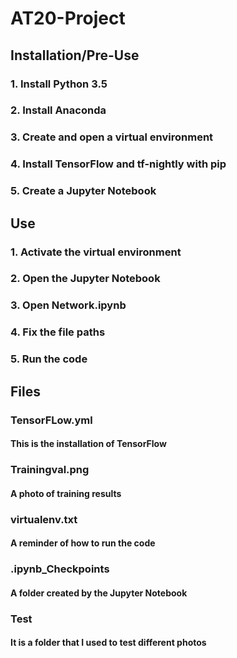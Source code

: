 # AT20-Project
## Installation/Pre-Use
### 1. Install Python 3.5
### 2. Install Anaconda
### 3. Create and open a virtual environment
### 4. Install TensorFlow and tf-nightly with pip
### 5. Create a Jupyter Notebook
## Use
### 1. Activate the virtual environment
### 2. Open the Jupyter Notebook
### 3. Open Network.ipynb
### 4. Fix the file paths
### 5. Run the code
## Files
### TensorFLow.yml
#### This is the installation of TensorFlow
### Trainingval.png
#### A photo of training results
### virtualenv.txt
#### A reminder of how to run the code
### .ipynb_Checkpoints
#### A folder created by the Jupyter Notebook
### Test
#### It is a folder that I used to test different photos
